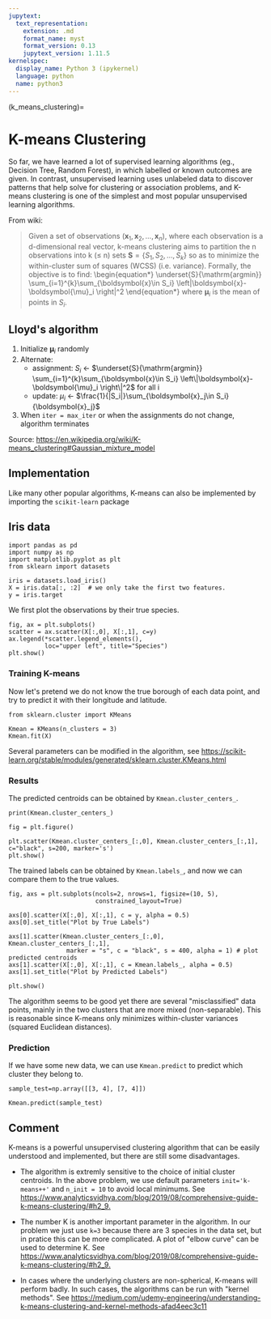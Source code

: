 ```yaml
---
jupytext:
  text_representation:
    extension: .md
    format_name: myst
    format_version: 0.13
    jupytext_version: 1.11.5
kernelspec:
  display_name: Python 3 (ipykernel)
  language: python
  name: python3
---
```


(k_means_clustering)=

# K-means Clustering


So far, we have learned a lot of supervised learning algorithms (eg., Decision Tree, Random Forest), 
in which labelled or known outcomes are given. In contrast, unsupervised learning uses unlabeled data 
to discover patterns that help solve for clustering or association problems, and K-means clustering 
is one of the simplest and most popular unsupervised learning algorithms.

From wiki: 
> Given a set of observations $(\boldsymbol{x}_1, \boldsymbol{x}_2, \dots, \boldsymbol{x}_n)$, 
> where each observation is a d-dimensional real vector, k-means clustering aims to 
> partition the n observations into k (≤ n) sets $\boldsymbol{S} = \{S_1, S_2, \dots, S_k\}$ 
> so as to minimize the within-cluster sum of squares (WCSS) (i.e. variance). 
> Formally, the objective is to find:
> \begin{equation*}
\underset{S}{\mathrm{argmin}} 
\sum_{i=1}^{k}\sum_{\boldsymbol{x}\in S_i} \left\|\boldsymbol{x}-\boldsymbol{\mu}_i \right\|^2
\end{equation*}
> where $\boldsymbol{\mu}_i$ is the mean of points in $S_i$.

## Lloyd's algorithm

1. Initialize $\boldsymbol{\mu}_i$ randomly
1. Alternate:
    - assignment: $S_i$ <- $\underset{S}{\mathrm{argmin}}
      \sum_{i=1}^{k}\sum_{\boldsymbol{x}\in S_i} \left\|\boldsymbol{x}-\boldsymbol{\mu}_i \right\|^2$ 
      for all i
    - update: $\mu_i$ <- $\frac{1}{|S_i|}\sum_{\boldsymbol{x}_j\in S_i}{\boldsymbol{x}_j}$
1. When `iter = max_iter` or when the assignments do not change, algorithm terminates

Source: <https://en.wikipedia.org/wiki/K-means_clustering#Gaussian_mixture_model>

## Implementation

Like many other popular algorithms, K-means can also be implemented by importing the `scikit-learn` package

## Iris data

```{code-cell} ipython3
import pandas as pd
import numpy as np
import matplotlib.pyplot as plt
from sklearn import datasets
```

```{code-cell} ipython3
iris = datasets.load_iris()
X = iris.data[:, :2]  # we only take the first two features.
y = iris.target
```

We first plot the observations by their true species.

```{code-cell} ipython3
fig, ax = plt.subplots()
scatter = ax.scatter(X[:,0], X[:,1], c=y)
ax.legend(*scatter.legend_elements(),
          loc="upper left", title="Species")
plt.show()
```

### Training K-means

Now let's pretend we do not know the true borough of each data point, 
and try to predict it with their longitude and latitude.

```{code-cell} ipython3
from sklearn.cluster import KMeans

Kmean = KMeans(n_clusters = 3)
Kmean.fit(X)
```

Several parameters can be modified in the algorithm, see
<https://scikit-learn.org/stable/modules/generated/sklearn.cluster.KMeans.html>


### Results

The predicted centroids can be obtained by `Kmean.cluster_centers_`.

```{code-cell} ipython3
print(Kmean.cluster_centers_)

fig = plt.figure()

plt.scatter(Kmean.cluster_centers_[:,0], Kmean.cluster_centers_[:,1], c="black", s=200, marker='s')
plt.show()
```

The trained labels can be obtained by `Kmean.labels_`, and now we can compare them to the true values.

```{code-cell} ipython3
fig, axs = plt.subplots(ncols=2, nrows=1, figsize=(10, 5),
                        constrained_layout=True)

axs[0].scatter(X[:,0], X[:,1], c = y, alpha = 0.5)
axs[0].set_title("Plot by True Labels")

axs[1].scatter(Kmean.cluster_centers_[:,0], Kmean.cluster_centers_[:,1], 
                marker = "s", c = "black", s = 400, alpha = 1) # plot predicted centroids
axs[1].scatter(X[:,0], X[:,1], c = Kmean.labels_, alpha = 0.5) 
axs[1].set_title("Plot by Predicted Labels")

plt.show()
```

The algorithm seems to be good yet there are several "misclassified" data points, 
mainly in the two clusters that are more mixed (non-separable).
This is reasonable since K-means only minimizes within-cluster variances (squared Euclidean distances).

### Prediction

If we have some new data, we can use `Kmean.predict` to predict which cluster they belong to.

```{code-cell} ipython3
sample_test=np.array([[3, 4], [7, 4]])

Kmean.predict(sample_test)
```

## Comment

K-means is a powerful unsupervised clustering algorithm that can be easily understood and implemented, 
but there are still some disadvantages. 

- The algorithm is extremly sensitive to the choice of initial cluster centroids. 
  In the above problem, we use default parameters `init='k-means++'` and `n_init = 10`
  to avoid local minimums. See 
  <https://www.analyticsvidhya.com/blog/2019/08/comprehensive-guide-k-means-clustering/#h2_9.>
  
- The number K is another important parameter in the algorithm. In our problem we just use `k=3`   because 
  there are 3 species in the data set, but in pratice this can be more complicated.
  A plot of "elbow curve" can be used to determine K. See
  <https://www.analyticsvidhya.com/blog/2019/08/comprehensive-guide-k-means-clustering/#h2_9.>
  
- In cases where the underlying clusters are non-spherical, K-means will perform badly. In such cases, 
  the algorithms can be run with "kernel methods". See
  <https://medium.com/udemy-engineering/understanding-k-means-clustering-and-kernel-methods-afad4eec3c11>

```{code-cell} ipython3

```
